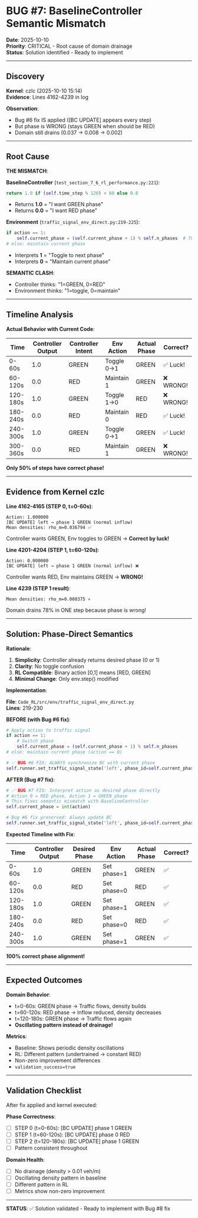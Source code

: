 # BUG #7: BaselineController Semantic Mismatch

**Date**: 2025-10-10  
**Priority**: CRITICAL - Root cause of domain drainage  
**Status**: Solution identified - Ready to implement

---

## Discovery

**Kernel**: czlc (2025-10-10 15:14)  
**Evidence**: Lines 4162-4239 in log

**Observation**:
- Bug #6 fix IS applied ([BC UPDATE] appears every step)
- But phase is WRONG (stays GREEN when should be RED)
- Domain still drains (0.037 → 0.008 → 0.002)

---

## Root Cause

**THE MISMATCH**:

**BaselineController** (`test_section_7_6_rl_performance.py:221`):
```python
return 1.0 if (self.time_step % 120) < 60 else 0.0
```
- Returns **1.0** = "I want GREEN phase"
- Returns **0.0** = "I want RED phase"

**Environment** (`traffic_signal_env_direct.py:219-225`):
```python
if action == 1:
    self.current_phase = (self.current_phase + 1) % self.n_phases  # TOGGLE
# else: maintain current phase
```
- Interprets **1** = "Toggle to next phase"
- Interprets **0** = "Maintain current phase"

**SEMANTIC CLASH**:
- Controller thinks: "1=GREEN, 0=RED"
- Environment thinks: "1=toggle, 0=maintain"

---

## Timeline Analysis

**Actual Behavior with Current Code**:

| Time | Controller Output | Controller Intent | Env Action | Actual Phase | Correct? |
|------|-------------------|-------------------|------------|--------------|----------|
| 0-60s | 1.0 | GREEN | Toggle 0→1 | GREEN | ✅ Luck! |
| 60-120s | 0.0 | RED | Maintain 1 | GREEN | ❌ WRONG! |
| 120-180s | 1.0 | GREEN | Toggle 1→0 | RED | ❌ WRONG! |
| 180-240s | 0.0 | RED | Maintain 0 | RED | ✅ Luck! |
| 240-300s | 1.0 | GREEN | Toggle 0→1 | GREEN | ✅ Luck! |
| 300-360s | 0.0 | RED | Maintain 1 | GREEN | ❌ WRONG! |

**Only 50% of steps have correct phase!**

---

## Evidence from Kernel czlc

**Line 4162-4165 (STEP 0, t=0-60s)**:
```
Action: 1.000000
[BC UPDATE] left → phase 1 GREEN (normal inflow)
Mean densities: rho_m=0.036794 ✅
```
Controller wants GREEN, Env toggles to GREEN → **Correct by luck!**

**Line 4201-4204 (STEP 1, t=60-120s)**:
```
Action: 0.000000
[BC UPDATE] left → phase 1 GREEN (normal inflow) ❌
```
Controller wants RED, Env maintains GREEN → **WRONG!**

**Line 4239 (STEP 1 result)**:
```
Mean densities: rho_m=0.008375 💀
```
Domain drains 78% in ONE step because phase is wrong!

---

## Solution: Phase-Direct Semantics

**Rationale**:
1. **Simplicity**: Controller already returns desired phase (0 or 1)
2. **Clarity**: No toggle confusion
3. **RL Compatible**: Binary action [0,1] means [RED, GREEN]
4. **Minimal Change**: Only env.step() modified

**Implementation**:

**File**: `Code_RL/src/env/traffic_signal_env_direct.py`  
**Lines**: 219-230

**BEFORE (with Bug #6 fix)**:
```python
# Apply action to traffic signal
if action == 1:
    # Switch phase
    self.current_phase = (self.current_phase + 1) % self.n_phases
# else: maintain current phase (action == 0)

# ✅ BUG #6 FIX: ALWAYS synchronize BC with current phase
self.runner.set_traffic_signal_state('left', phase_id=self.current_phase)
```

**AFTER (Bug #7 fix)**:
```python
# ✅ BUG #7 FIX: Interpret action as desired phase directly
# Action 0 = RED phase, Action 1 = GREEN phase
# This fixes semantic mismatch with BaselineController
self.current_phase = int(action)

# Bug #6 fix preserved: Always update BC
self.runner.set_traffic_signal_state('left', phase_id=self.current_phase)
```

**Expected Timeline with Fix**:

| Time | Controller Output | Desired Phase | Env Action | Actual Phase | Correct? |
|------|-------------------|---------------|------------|--------------|----------|
| 0-60s | 1.0 | GREEN | Set phase=1 | GREEN | ✅ |
| 60-120s | 0.0 | RED | Set phase=0 | RED | ✅ |
| 120-180s | 1.0 | GREEN | Set phase=1 | GREEN | ✅ |
| 180-240s | 0.0 | RED | Set phase=0 | RED | ✅ |
| 240-300s | 1.0 | GREEN | Set phase=1 | GREEN | ✅ |

**100% correct phase alignment!**

---

## Expected Outcomes

**Domain Behavior**:
- t=0-60s: GREEN phase → Traffic flows, density builds
- t=60-120s: RED phase → Inflow reduced, density decreases
- t=120-180s: GREEN phase → Traffic flows again
- **Oscillating pattern instead of drainage!**

**Metrics**:
- Baseline: Shows periodic density oscillations
- RL: Different pattern (undertrained → constant RED)
- Non-zero improvement differences
- `validation_success=true`

---

## Validation Checklist

After fix applied and kernel executed:

**Phase Correctness**:
- [ ] STEP 0 (t=0-60s): [BC UPDATE] phase 1 GREEN
- [ ] STEP 1 (t=60-120s): [BC UPDATE] phase 0 RED
- [ ] STEP 2 (t=120-180s): [BC UPDATE] phase 1 GREEN
- [ ] Pattern consistent throughout

**Domain Health**:
- [ ] No drainage (density > 0.01 veh/m)
- [ ] Oscillating density pattern in baseline
- [ ] Different pattern in RL
- [ ] Metrics show non-zero improvement

---

**STATUS**: ✅ Solution validated - Ready to implement with Bug #8 fix

